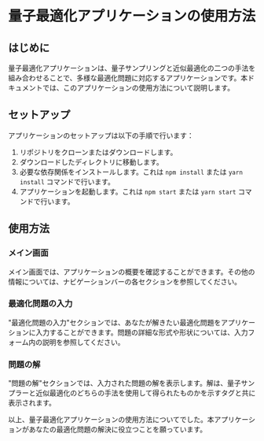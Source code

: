 # 量子最適化アプリケーションの使用方法

## はじめに

量子最適化アプリケーションは、量子サンプリングと近似最適化の二つの手法を組み合わせることで、多様な最適化問題に対応するアプリケーションです。本ドキュメントでは、このアプリケーションの使用方法について説明します。

## セットアップ

アプリケーションのセットアップは以下の手順で行います：

1. リポジトリをクローンまたはダウンロードします。
2. ダウンロードしたディレクトリに移動します。
3. 必要な依存関係をインストールします。これは `npm install` または `yarn install` コマンドで行います。
4. アプリケーションを起動します。これは `npm start` または `yarn start` コマンドで行います。

## 使用方法

### メイン画面

メイン画面では、アプリケーションの概要を確認することができます。その他の情報については、ナビゲーションバーの各セクションを参照してください。

### 最適化問題の入力

"最適化問題の入力"セクションでは、あなたが解きたい最適化問題をアプリケーションに入力することができます。問題の詳細な形式や形状については、入力フォーム内の説明を参照してください。

### 問題の解

"問題の解"セクションでは、入力された問題の解を表示します。解は、量子サンプラーと近似最適化のどちらの手法を使用して得られたものかを示すタグと共に表示されます。


以上、量子最適化アプリケーションの使用方法についてでした。本アプリケーションがあなたの最適化問題の解決に役立つことを願っています。

